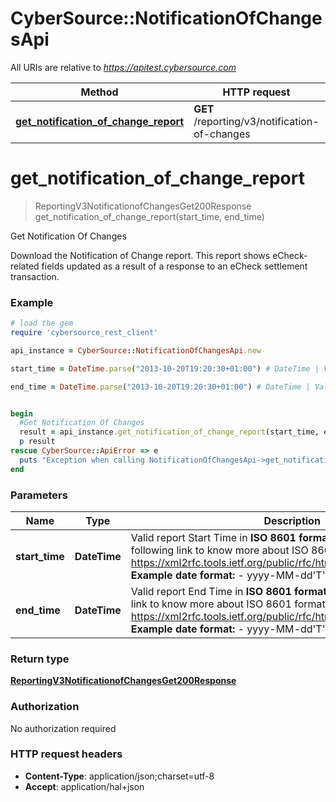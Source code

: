 # CyberSource::NotificationOfChangesApi

All URIs are relative to *https://apitest.cybersource.com*

Method | HTTP request | Description
------------- | ------------- | -------------
[**get_notification_of_change_report**](NotificationOfChangesApi.md#get_notification_of_change_report) | **GET** /reporting/v3/notification-of-changes | Get Notification Of Changes


# **get_notification_of_change_report**
> ReportingV3NotificationofChangesGet200Response get_notification_of_change_report(start_time, end_time)

Get Notification Of Changes

Download the Notification of Change report. This report shows eCheck-related fields updated as a result of a response to an eCheck settlement transaction. 

### Example
```ruby
# load the gem
require 'cybersource_rest_client'

api_instance = CyberSource::NotificationOfChangesApi.new

start_time = DateTime.parse("2013-10-20T19:20:30+01:00") # DateTime | Valid report Start Time in **ISO 8601 format** Please refer the following link to know more about ISO 8601 format. - https://xml2rfc.tools.ietf.org/public/rfc/html/rfc3339.html#anchor14   **Example date format:**   - yyyy-MM-dd'T'HH:mm:ssXXX 

end_time = DateTime.parse("2013-10-20T19:20:30+01:00") # DateTime | Valid report End Time in **ISO 8601 format** Please refer the following link to know more about ISO 8601 format. - https://xml2rfc.tools.ietf.org/public/rfc/html/rfc3339.html#anchor14   **Example date format:**   - yyyy-MM-dd'T'HH:mm:ssXXX 


begin
  #Get Notification Of Changes
  result = api_instance.get_notification_of_change_report(start_time, end_time)
  p result
rescue CyberSource::ApiError => e
  puts "Exception when calling NotificationOfChangesApi->get_notification_of_change_report: #{e}"
end
```

### Parameters

Name | Type | Description  | Notes
------------- | ------------- | ------------- | -------------
 **start_time** | **DateTime**| Valid report Start Time in **ISO 8601 format** Please refer the following link to know more about ISO 8601 format. - https://xml2rfc.tools.ietf.org/public/rfc/html/rfc3339.html#anchor14   **Example date format:**   - yyyy-MM-dd&#39;T&#39;HH:mm:ssXXX  | 
 **end_time** | **DateTime**| Valid report End Time in **ISO 8601 format** Please refer the following link to know more about ISO 8601 format. - https://xml2rfc.tools.ietf.org/public/rfc/html/rfc3339.html#anchor14   **Example date format:**   - yyyy-MM-dd&#39;T&#39;HH:mm:ssXXX  | 

### Return type

[**ReportingV3NotificationofChangesGet200Response**](ReportingV3NotificationofChangesGet200Response.md)

### Authorization

No authorization required

### HTTP request headers

 - **Content-Type**: application/json;charset=utf-8
 - **Accept**: application/hal+json



